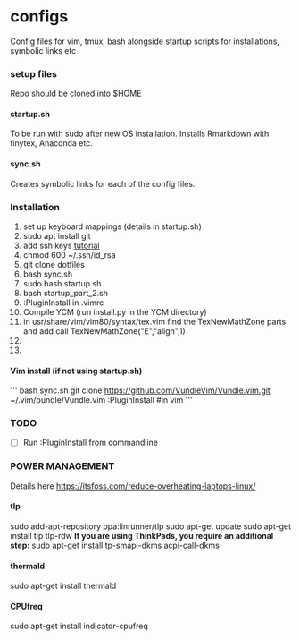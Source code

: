 configs
=======

Config files for vim, tmux, bash alongside startup scripts for
installations, symbolic links etc

### setup files

Repo should be cloned into $HOME

#### startup.sh

To be run with sudo after new OS installation. Installs Rmarkdown with
tinytex, Anaconda etc.

#### sync.sh

Creates symbolic links for each of the config files.

### Installation

1. set up keyboard mappings (details in startup.sh)
2. sudo apt install git 
3. add ssh keys [tutorial](https://help.github.com/articles/generating-a-new-ssh-key-and-adding-it-to-the-ssh-agent/)
4. chmod 600 ~/.ssh/id_rsa
5. git clone dotfiles
6. bash sync.sh
7. sudo bash startup.sh
8. bash startup_part_2.sh
9. :PluginInstall in .vimrc
10. Compile YCM (run install.py in the YCM directory)
11. in usr/share/vim/vim80/syntax/tex.vim find the TexNewMathZone parts and add 
      call TexNewMathZone("E","align",1)
12. 
13. 

#### Vim install (if not using startup.sh)
'''
bash sync.sh 
git clone https://github.com/VundleVim/Vundle.vim.git ~/.vim/bundle/Vundle.vim
:PluginInstall #in vim
'''

### TODO

- [ ] Run :PluginInstall from commandline


### POWER MANAGEMENT

Details here
https://itsfoss.com/reduce-overheating-laptops-linux/

#### tlp
sudo add-apt-repository ppa:linrunner/tlp
sudo apt-get update
sudo apt-get install tlp tlp-rdw
**If you are using ThinkPads, you require an additional step:**
sudo apt-get install tp-smapi-dkms acpi-call-dkms

#### thermald

sudo apt-get install thermald

#### CPUfreq

sudo apt-get install indicator-cpufreq


